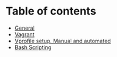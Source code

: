 # Table of contents

* [General](README.md)
* [Vagrant](vagrant.md)
* [Vprofile setup. Manual and automated](vprofile-setup.-manual-and-automated.md)
* [Bash Scripting](bash-scripting.md)
